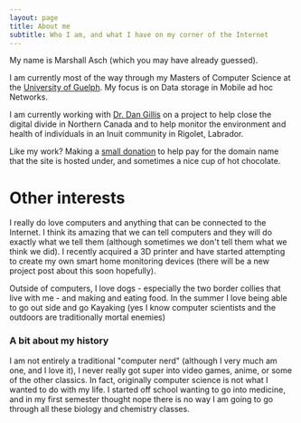 ```yaml
---
layout: page
title: About me
subtitle: Who I am, and what I have on my corner of the Internet
---
```


My name is Marshall Asch (which you may have already guessed).

I am currently most of the way through my Masters of Computer Science at the [University of Guelph](https://www.uoguelph.ca/).
My focus is on Data storage in Mobile ad hoc Networks.


I am currently working with [Dr. Dan Gillis](http://danielgillis.ca/) on a project to help close the digital divide in Northern Canada and to help monitor the environment and health of individuals in an Inuit community in Rigolet, Labrador.

Like my work? Making a [small donation](https://www.paypal.me/marshallasch/5) to help pay for the domain name that the site is hosted under, and sometimes a nice cup of hot chocolate.


# Other interests

I really do love computers and anything that can be connected to the Internet.
I think its amazing that we can tell computers and they will do exactly what we tell them (although sometimes we don't tell them what we think we did).
I recently acquired a 3D printer and have started attempting to create my own smart home monitoring devices (there will be a new project post about this soon hopefully).

Outside of computers, I love dogs - especially the two border collies that live with me - and making and eating food. In the summer I love being able to go out side and go Kayaking (yes I know computer scientists and the outdoors are traditionally mortal enemies)

### A bit about my history

I am not entirely a traditional "computer nerd" (although I very much am one, and I love it), I never really got super into video games, anime, or some of the other classics.
In fact, originally computer science is not what I wanted to do with my life.
I started off school wanting to go into medicine, and in my first semester thought nope there is no way I am going to go through all these biology and chemistry classes.

